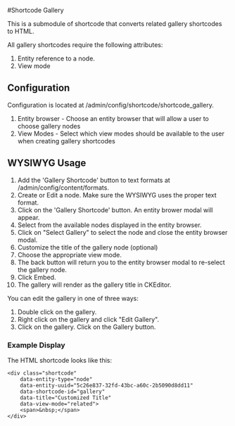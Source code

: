#Shortcode Gallery

This is a submodule of shortcode that
converts related gallery shortcodes to HTML.

All gallery shortcodes require the following attributes:

1. Entity reference to a node.
2. View mode

## Configuration

Configuration is located at /admin/config/shortcode/shortcode_gallery.
1. Entity browser - Choose an entity browser that will allow a user to choose gallery nodes
2. View Modes - Select which view modes should be available to the user when creating gallery shortcodes

## WYSIWYG Usage

1. Add the 'Gallery Shortcode' button to text formats at /admin/config/content/formats.
2. Create or Edit a node. Make sure the WYSIWYG uses the proper text format.
3. Click on the 'Gallery Shortcode' button. An entity brower modal will appear.
4. Select from the available nodes displayed in the entity browser.
5. Click on "Select Gallery" to select the node and close the entity browser modal.
6. Customize the title of the gallery node (optional)
7. Choose the appropriate view mode.
8. The back button will return you to the entity browser modal to re-select the gallery node.
9. Click Embed.
10. The gallery will render as the gallery title in CKEditor.

You can edit the gallery in one of three ways:

1. Double click on the gallery.
2. Right click on the gallery and click "Edit Gallery".
3. Click on the gallery. Click on the Gallery button.

### Example Display

The HTML shortcode looks like this:

    <div class="shortcode"
        data-entity-type="node"
        data-entity-uuid="5c26e837-32fd-43bc-a60c-2b5090d8dd11"
        data-shortcode-id="gallery"
        data-title="Customized Title"
        data-view-mode="related">
        <span>&nbsp;</span>
    </div>
